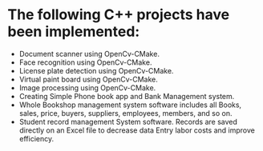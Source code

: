 # The following C++ projects have been implemented:
- Document scanner using OpenCv-CMake.
- Face recognition using OpenCv-CMake.
- License plate detection using OpenCv-CMake.
- Virtual paint board using OpenCv-CMake.
- Image processing using OpenCv-CMake.
- Creating Simple Phone book app and Bank Management system.
- Whole Bookshop management system software includes all Books, sales, price, buyers, suppliers, employees, members, and so on.
- Student record management System software. Records are saved directly on an Excel file to decrease data Entry labor costs and improve efficiency.
